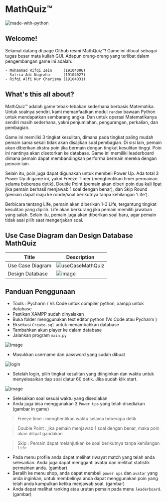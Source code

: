 # MathQuiz™
![made-with-python](https://img.shields.io/badge/Made%20with-Python-1f425f.svg) 

## Welcome!
Selamat datang di page Github resmi MathQuiz™! Game ini dibuat
sebagai tugas besar mata kuliah GUI. Adapun orang-orang yang
terlibat dalam pengembangan game ini adalah:
```
- Mohammad Rifqi Zein     (19104006)
- Satria Adi Nugraha      (19104027)
- Rifqi Alfi Nur Charisma (19104031)
```

## What's this all about?

MathQuiz™ adalah game tebak-tebakan sederhana berbasis 
Matematika. Untuk soalnya sendiri, kami memanfaatkan
modul `random` bawaan Python untuk mendapatkan sembarang
angka. Dan untuk operasi Matematikanya sendiri masih sederhana,
yakni penjumlahan, pengurangan, perkalian, dan pembagian.

Game ini memiliki 3 tingkat kesulitan, dimana pada tingkat
paling mudah pemain sama sekali tidak akan disajikan soal
pembagian. Di sisi lain, pemain akan diberikan ekstra poin
jika bermain dengan tingkat kesulitan tinggi. Poin ini
nantinya akan disetorkan ke database. Game ini memiliki
leaderboard dimana pemain dapat membandingkan performa
bermain mereka dengan pemain lain.

Selain itu, poin juga dapat digunakan untuk membeli Power Up.
Ada total 3 Power Up di game ini, yakni Freeze Timer
(menghentikan timer permainan selama beberapa detik),
Double Point (pemain akan diberi poin dua kali lipat
jika pemain berhasil menjawab 1 soal dengan benar), dan
Skip Round (pemain dapat maju ke ronde/soal berikutnya
tanpa kehilangan 'Life').

Berbicara tentang Life, pemain akan diberikan 1-3 Life,
tergantung tingkat kesulitan yang dipilih. Life akan berkurang
jika pemain memilih jawaban yang salah. Selain itu, pemain
juga akan diberikan soal baru, agar pemain tidak asal pilih
saat mengerjakan soal.

## Use Case Diagram dan Design Database MathQuiz

| Title | Description |
| ----- | ----------- |
| Use Case Diagram | ![useCaseMathQuiz](https://user-images.githubusercontent.com/58881125/127613895-d7b902e1-f027-4f63-a57a-1b7b0fefb38a.png) |
| Design Database | ![image](https://user-images.githubusercontent.com/34876769/127609877-5e800c2b-f3fb-4d89-9500-bdf863b119c7.png) |

## Panduan Penggunaan
- Tools : Pycharm / Vs Code untuk compiler python, xampp untuk database
- Pastikan XAMPP sudah dinyalakan
- Buka folder menggunakan text editor python (Vs Code atau Pycharm )
- Eksekusi `Create.sql` untuk menambahkan database
- Tambahkan akun player ke dalam database
- Jalankan program `main.py`

![image](https://user-images.githubusercontent.com/58881125/127616250-589b12b7-612f-4aab-ad4f-b2ef796f99be.png)

- Masukkan username dan password yang sudah dibuat

![login](https://user-images.githubusercontent.com/34876769/127620801-7f82473d-3f80-41a1-aa94-63d61313abe5.png)
- Setelah login, pilih tingkat kesulitan yang diinginkan dan waktu untuk menyelesaikan tiap soal diatur 60 detik. Jika sudah klik start.

![image](https://user-images.githubusercontent.com/58881125/127616070-58f2a1e7-9d00-4ec9-8e7a-4a78199ee0de.png)
- Selesaikan soal sesuai waktu yang disediakan
- Anda juga bisa menggunakan 3 `Power Ups` yang telah disediakan
(gambar in game)

> Freeze time : menghentikan waktu selama beberapa detik

> Double Point : jika pemain menjawab 1 soal dengan benar, maka poin akan dilipat gandakan

> Skip : Pemain dapat melanjutkan ke soal berikutnya tanpa kehilangan `life`

- Pada menu profile anda dapat melihat riwayat match yang telah anda selesaikan. Anda juga dapat mengganti avatar dan melihat statistik permainan anda.
(gambar)
- Beralih ke menu shop, anda dapat membeli `power ups` dan `avatar` yang anda inginkan, untuk membelinya anda dapat menggunakan poin yang telah anda kumpulkan ketika menjawab soal.
(gambar)
- Anda dapat melihat ranking atau urutan pemain pada menu `leaderboard`.
(gambar)
